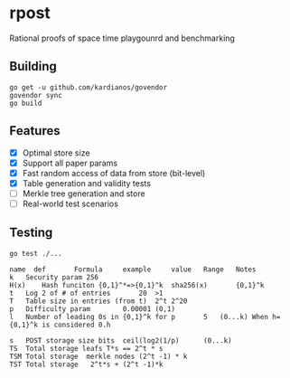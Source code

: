 # rpost

Rational proofs of space time playgounrd and benchmarking

## Building

```
go get -u github.com/kardianos/govendor
govendor sync
go build
```

## Features
- [x] Optimal store size
- [x] Support all paper params
- [x] Fast random access of data from store (bit-level)
- [x] Table generation and validity tests
- [ ] Merkle tree generation and store 
- [ ] Real-world test scenarios

## Testing
```
go test ./...
```

```
name  def	    Formula	    example     value	Range	Notes
k	Security param 256		
H(x)	Hash funciton {0,1}^*=>{0,1}^k	sha256(x)		{0,1}^k	
t	Log 2 of # of entries		20	>1	
T	Table size in entries (from t)	2^t	2^20		
p	Difficulty param		0.00001	(0,1)	
l	Number of leading 0s in {0,1}^k for p		5	(0...k)	When h={0,1}^k is considered 0.h
					
s	POST storage size bits	ceil(log2(1/p)		(0...k)	
TS	Total storage leafs	T*s == 2^t * s			
TSM	Total storage  merkle nodes	(2^t -1) * k			
TST	Total storage	2^t*s + (2^t -1)*k
```
